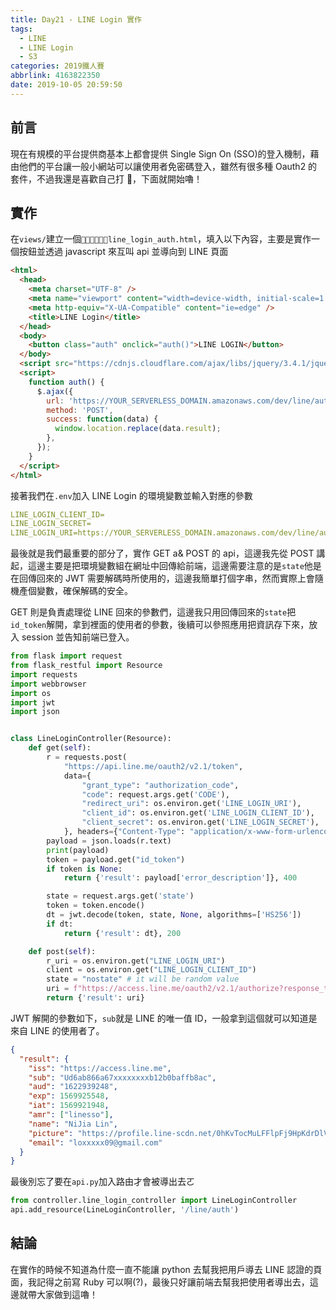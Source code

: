 ```yaml
---
title: Day21 - LINE Login 實作
tags:
  - LINE
  - LINE Login
  - S3
categories: 2019鐵人賽
abbrlink: 4163822350
date: 2019-10-05 20:59:50
---
```


## 前言

現在有規模的平台提供商基本上都會提供 Single Sign On (SSO)的登入機制，藉由他們的平台讓一般小網站可以讓使用者免密碼登入，雖然有很多種 Oauth2 的套件，不過我還是喜歡自己打 🤣，下面就開始嚕！

## 實作

在`views/`建立一個`line_login_auth.html`，填入以下內容，主要是實作一個按鈕並透過 javascript 來互叫 api 並導向到 LINE 頁面

```html
<html>
  <head>
    <meta charset="UTF-8" />
    <meta name="viewport" content="width=device-width, initial-scale=1.0" />
    <meta http-equiv="X-UA-Compatible" content="ie=edge" />
    <title>LINE Login</title>
  </head>
  <body>
    <button class="auth" onclick="auth()">LINE LOGIN</button>
  </body>
  <script src="https://cdnjs.cloudflare.com/ajax/libs/jquery/3.4.1/jquery.js"></script>
  <script>
    function auth() {
      $.ajax({
        url: 'https://YOUR_SERVERLESS_DOMAIN.amazonaws.com/dev/line/auth',
        method: 'POST',
        success: function(data) {
          window.location.replace(data.result);
        },
      });
    }
  </script>
</html>
```

接著我們在`.env`加入 LINE Login 的環境變數並輸入對應的參數

```yaml
LINE_LOGIN_CLIENT_ID=
LINE_LOGIN_SECRET=
LINE_LOGIN_URI=https://YOUR_SERVERLESS_DOMAIN.amazonaws.com/dev/line/auth
```

最後就是我們最重要的部分了，實作 GET a& POST 的 api，這邊我先從 POST 講起，這邊主要是把環境變數組在網址中回傳給前端，這邊需要注意的是`state`他是在回傳回來的 JWT 需要解碼時所使用的，這邊我簡單打個字串，然而實際上會隨機產個變數，確保解碼的安全。

GET 則是負責處理從 LINE 回來的參數們，這邊我只用回傳回來的`state`把`id_token`解開，拿到裡面的使用者的參數，後續可以參照應用把資訊存下來，放入 session 並告知前端已登入。

```python
from flask import request
from flask_restful import Resource
import requests
import webbrowser
import os
import jwt
import json


class LineLoginController(Resource):
	def get(self):
		r = requests.post(
			"https://api.line.me/oauth2/v2.1/token",
			data={
				"grant_type": "authorization_code",
				"code": request.args.get('CODE'),
				"redirect_uri": os.environ.get('LINE_LOGIN_URI'),
				"client_id": os.environ.get('LINE_LOGIN_CLIENT_ID'),
				"client_secret": os.environ.get('LINE_LOGIN_SECRET'),
			}, headers={"Content-Type": "application/x-www-form-urlencoded"})
		payload = json.loads(r.text)
		print(payload)
		token = payload.get("id_token")
		if token is None:
			return {'result': payload['error_description']}, 400

		state = request.args.get('state')
		token = token.encode()
		dt = jwt.decode(token, state, None, algorithms=['HS256'])
		if dt:
			return {'result': dt}, 200

	def post(self):
		r_uri = os.environ.get("LINE_LOGIN_URI")
		client = os.environ.get("LINE_LOGIN_CLIENT_ID")
		state = "nostate" # it will be random value
		uri = f"https://access.line.me/oauth2/v2.1/authorize?response_type=code&client_id={client}&redirect_uri={r_uri}&scope=profile%20openid%20email&state={state}"
		return {'result': uri}
```

JWT 解開的參數如下，`sub`就是 LINE 的唯一值 ID，一般拿到這個就可以知道是來自 LINE 的使用者了。

```json
{
  "result": {
    "iss": "https://access.line.me",
    "sub": "Ud6ab866a67xxxxxxxxb12b0baffb8ac",
    "aud": "1622939248",
    "exp": 1569925548,
    "iat": 1569921948,
    "amr": ["linesso"],
    "name": "NiJia Lin",
    "picture": "https://profile.line-scdn.net/0hKvTocMuLFFlpFj9HpKdrDlVTGjxxxxxxxxx1YHACMOPRtEHmkWJVIKUyUJNkQWGT0X",
    "email": "loxxxxx09@gmail.com"
  }
}
```

最後別忘了要在`api.py`加入路由才會被導出去ㄛ

```python
from controller.line_login_controller import LineLoginController
api.add_resource(LineLoginController, '/line/auth')
```

## 結論

在實作的時候不知道為什麼一直不能讓 python 去幫我把用戶導去 LINE 認證的頁面，我記得之前寫 Ruby 可以啊(?)，最後只好讓前端去幫我把使用者導出去，這邊就帶大家做到這嚕！

